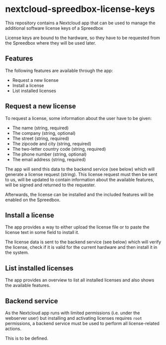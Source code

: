 # nextcloud-spreedbox-license-keys

This repository contains a Nextcloud app that can be used to manage the
additional software license keys of a Spreedbox

License keys are bound to the hardware, so they have to be requested from the
Spreedbox where they will be used later.


## Features

The following features are available through the app:

- Request a new license
- Install a license
- List installed licenses


## Request a new license

To request a license, some information about the user have to be given:

- The name (string, required)
- The company (string, optional)
- The street (string, required)
- The zipcode and city (string, required)
- The two-letter country code (string, required)
- The phone number (string, optional)
- The email address (string, required)

The app will send this data to the backend service (see below) which will
generate a license request (string). This license request must then be sent to
us, will be updated to contain information about the available features, will
be signed and returned to the requester.

Afterwards, the license can be installed and the included features will be
enabled on the Spreedbox.


## Install a license

The app provides a way to either upload the license file or to paste the license
text in some field to install it.

The license data is sent to the backend service (see below) which will verify
the license, check if it is valid for the current hardware and then install it
in the system.


## List installed licenses

The app provides an overview to list all installed licenses and also shows the
available features.


## Backend service

As the Nextcloud app runs with limited permissions (i.e. under the webserver
user) but installing and activating licenses requires `root` permissions, a
backend service must be used to perform all license-related actions.

This is to be defined.
